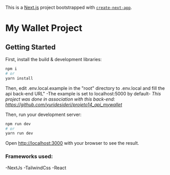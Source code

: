 This is a [Next.js](https://nextjs.org/) project bootstrapped with [`create-next-app`](https://github.com/vercel/next.js/tree/canary/packages/create-next-app).

# My Wallet Project

## Getting Started

First, install the build & development libraries:

```bash
npm i
# or
yarn install
```

Then, edit .env.local.example in the "root" directory to .env.local and fill the api back-end URL"
    -The example is set to localhost:5000 by default-
    *This project was done in association with this back-end: https://github.com/yuridesideri/projeto14_api_mywallet*

Then, run your development server:
```bash
npm run dev
# or
yarn run dev
```

Open [http://localhost:3000](http://localhost:3000) with your browser to see the result.



### Frameworks used:
-NextJs
-TailwindCss
-React
